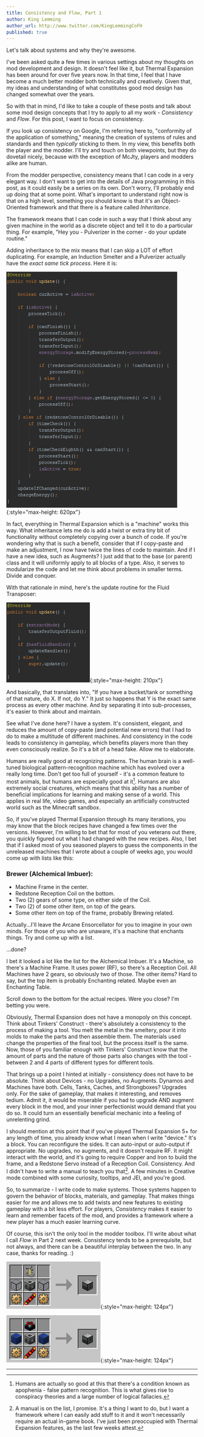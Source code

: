 ```yaml
---
title: Consistency and Flow, Part 1
author: King Lemming
author_url: http://www.twitter.com/KingLemmingCoFH
published: true
---
```


Let's talk about systems and why they're awesome.

I've been asked quite a few times in various settings about my thoughts on mod
development and design. It doesn't feel like it, but Thermal Expansion has been
around for over five years now. In that time, I feel that I have become a much
better modder both technically and creatively. Given that, my ideas and
understanding of what constitutes good mod design has changed somewhat over the
years.

So with that in mind, I'd like to take a couple of these posts and talk about
some mod design concepts that I try to apply to all my work - *Consistency* and
*Flow*. For this post, I want to focus on consistency.

If you look up consistency on Google, I'm referring here to, "conformity of the
application of something," meaning the creation of systems of rules and
standards and then *typically* sticking to them. In my view, this benefits both
the player and the modder. I'll try and touch on both viewpoints, but they do
dovetail nicely, because with the exception of McJty, players and modders alike
are human.

From the modder perspective, consistency means that I can code in a very elegant
way. I don't want to get into the details of Java programming in this post, as
it could easily be a series on its own. Don't worry, I'll probably end up doing
that at some point. What's important to understand right now is that on a high
level, something you should know is that it's an Object-Oriented framework and
that there is a feature called *Inheritance*.

The framework means that I can code in such a way that I think about any given
machine in the world as a discrete object and tell it to do a particular thing.
For example, "Hey you - Pulverizer in the corner - do your update routine."

Adding inheritance to the mix means that I can skip a LOT of effort duplicating.
For example, an Induction Smelter and a Pulverizer actually have the *exact same
tick process*. Here it is:

![Update - Machine](/assets/images/posts/2017-11-01-consistency-and-flow-pt-1/update_machine.png){:style="max-height: 620px"}

In fact, everything in Thermal Expansion which is a "machine" works this way.
What inheritance lets me do is add a twist or extra tiny bit of functionality
without completely copying over a bunch of code. If you're wondering why that is
such a benefit, consider that if I copy-paste and make an adjustment, I now have
twice the lines of code to maintain. And if I have a new idea, such as Augments?
I just add that to the base (or parent) class and it will uniformly apply to all
blocks of a type. Also, it serves to modularize the code and let me think about
problems in smaller terms. Divide and conquer.

With that rationale in mind, here's the update routine for the Fluid Transposer:

![Update - Transposer](/assets/images/posts/2017-11-01-consistency-and-flow-pt-1/update_transposer.png){:style="max-height: 210px"}

And basically, that translates into, "If you have a bucket/tank or something of
that nature, do X. If not, do Y." It just so happens that Y is the exact same
process as every other machine. And by separating it into sub-processes, it's
easier to think about and maintain.

See what I've done here? I have a system. It's consistent, elegant, and reduces
the amount of copy-paste (and potential new errors) that I had to do to make a
multitude of different machines. And consistency in the code leads to
consistency in gameplay, which benefits players more than they even consciously
realize. So it's a bit of a head fake. Allow me to elaborate.

Humans are really good at recognizing patterns. The human brain is a well-tuned
biological pattern-recognition machine which has evolved over a really long
time. Don't get too full of yourself - it's a common feature to most animals,
but humans are especially good at it[^1]. Humans are also extremely social
creatures, which means that this ability has a number of beneficial implications
for learning and making sense of a world. This applies in real life, video
games, and especially an artificially constructed world such as the Minecraft
sandbox.

So, if you've played Thermal Expansion through its many iterations, you may know
that the block recipes have changed a few times over the versions. However, I'm
willing to bet that for most of you veterans out there, you quickly figured out
what I had changed with the new recipes. Also, I bet that if I asked most of you
seasoned players to guess the components in the unreleased machines that I wrote
about a couple of weeks ago, you would come up with lists like this:

### Brewer (Alchemical Imbuer):
- Machine Frame in the center.
- Redstone Reception Coil on the bottom.
- Two (2) gears of some type, on either side of the Coil.
- Two (2) of some other item, on top of the gears.
- Some other item on top of the frame, probably Brewing related.

Actually...I'll leave the Arcane Ensorcellator for you to imagine in your own
minds. For those of you who are unaware, it's a machine that enchants things.
Try and come up with a list.

...done?

I bet it looked a lot like the list for the Alchemical Imbuer. It's a Machine,
so there's a Machine Frame. It uses power (RF), so there's a Reception Coil. All
Machines have 2 gears, so obviously two of those. The other items? Hard to say,
but the top item is probably Enchanting related. Maybe even an Enchanting Table.

Scroll down to the bottom for the actual recipes. Were you close? I'm betting
you were.

Obviously, Thermal Expansion does not have a monopoly on this concept. Think
about Tinkers' Construct - there's absolutely a consistency to the process of
making a tool. You melt the metal in the smeltery, pour it into molds to make
the parts and then assemble them. The materials used change the properties of
the final tool, but the process itself is the same. Now, those of you familiar
enough with Tinkers' Construct know that the amount of parts and the nature of
those parts also changes with the tool - between 2 and 4 parts of different
types for different tools.

That brings up a point I hinted at initially - consistency does not have to be
absolute. Think about Devices - no Upgrades, no Augments. Dynamos and Machines
have both. Cells, Tanks, Caches, and Strongboxes? Upgrades only. For the sake of
gameplay, that makes it interesting, and removes tedium. Admit it, it would be
miserable if you had to upgrade AND augment every block in the mod, and your
inner perfectionist would demand that you do so. It could turn an essentially
beneficial mechanic into a feeling of unrelenting grind.

I should mention at this point that if you've played Thermal Expansion 5+ for
any length of time, you already know what I mean when I write "device." It's a
block. You can reconfigure the sides. It can auto-input or auto-output if
appropriate. No upgrades, no augments, and it doesn't require RF. It might
interact with the world, and it's going to require Copper and Iron to build
the frame, and a Redstone Servo instead of a Reception Coil. Consistency. And
I didn't have to write a manual to teach you that[^2]. A few minutes in
Creative mode combined with some curiosity, tooltips, and JEI, and you're
good.

So, to summarize - I write code to make systems. Those systems happen to govern
the behavior of blocks, materials, and gameplay. That makes things easier for me
and allows me to add twists and new features to existing gameplay with a bit
less effort. For players, *Consistency* makes it easier to learn and remember
facets of the mod, and provides a framework where a new player has a much easier
learning curve.

Of course, this isn't the only tool in the modder toolbox. I'll write about what
I call *Flow* in Part 2 next week. Consistency tends to be a prerequisite, but
not always, and there can be a beautiful interplay between the two. In any case,
thanks for reading. :)

![Recipe - Brewer](/assets/images/posts/2017-11-01-consistency-and-flow-pt-1/recipe_brewer.png){:style="max-height: 124px"}

![Recipe - Enchanter](/assets/images/posts/2017-11-01-consistency-and-flow-pt-1/recipe_enchanter.png){:style="max-height: 124px"}

---

[^1]:
    Humans are actually so good at this that there's a condition known as
    apophenia - false pattern recognition. This is what gives rise to conspiracy
    theories and a large number of logical fallacies.

[^2]:
    A manual is on the list, I promise. It's a thing I want to do, but I want a
    framework where I can easily add stuff to it and it won't necessarily
    require an actual in-game book. I've just been preoccupied with Thermal
    Expansion features, as the last few weeks attest.
